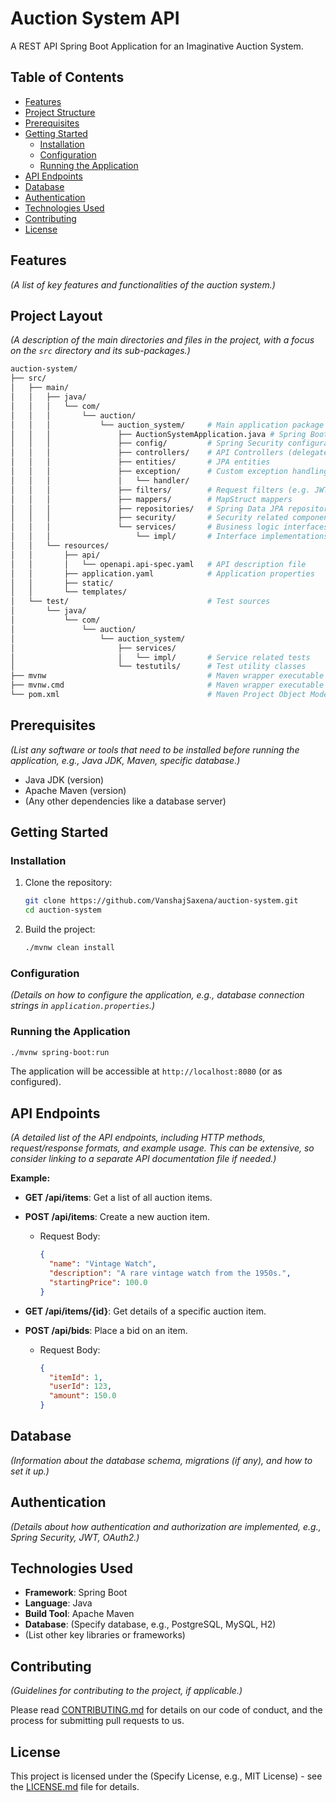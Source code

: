 # Auction System API

A REST API Spring Boot Application for an Imaginative Auction System.

## Table of Contents

- [Features](#features)
- [Project Structure](#project-structure)
- [Prerequisites](#prerequisites)
- [Getting Started](#getting-started)
  - [Installation](#installation)
  - [Configuration](#configuration)
  - [Running the Application](#running-the-application)
- [API Endpoints](#api-endpoints)
- [Database](#database)
- [Authentication](#authentication)
- [Technologies Used](#technologies-used)
- [Contributing](#contributing)
- [License](#license)

## Features

_(A list of key features and functionalities of the auction system.)_

## Project Layout

_(A description of the main directories and files in the project, with a focus on the `src` directory and its sub-packages.)_

```sh
auction-system/
├── src/
│   ├── main/
│   │   ├── java/
│   │   │   └── com/
│   │   │       └── auction/
│   │   │           └── auction_system/     # Main application package
│   │   │               ├── AuctionSystemApplication.java # Spring Boot main class
│   │   │               ├── config/         # Spring Security configuration classes
│   │   │               ├── controllers/    # API Controllers (delegates to generated interfaces)
│   │   │               ├── entities/       # JPA entities
│   │   │               ├── exception/      # Custom exception handling
│   │   │               │   └── handler/
│   │   │               ├── filters/        # Request filters (e.g. JWT authentication filter)
│   │   │               ├── mappers/        # MapStruct mappers
│   │   │               ├── repositories/   # Spring Data JPA repositories
│   │   │               ├── security/       # Security related components
│   │   │               └── services/       # Business logic interfaces
│   │   │                   └── impl/       # Interface implementations
│   │   └── resources/
│   │       ├── api/
│   │       │   └── openapi.api-spec.yaml   # API description file
│   │       ├── application.yaml            # Application properties
│   │       ├── static/
│   │       └── templates/
│   └── test/                               # Test sources
│       └── java/
│           └── com/
│               └── auction/
│                   └── auction_system/
│                       ├── services/
│                       │   └── impl/       # Service related tests
│                       └── testutils/      # Test utility classes
├── mvnw                                    # Maven wrapper executable (Linux/MacOS)
├── mvnw.cmd                                # Maven wrapper executable (Windows)
└── pom.xml                                 # Maven Project Object Model
```

## Prerequisites

_(List any software or tools that need to be installed before running the application, e.g., Java JDK, Maven, specific database.)_

- Java JDK (version)
- Apache Maven (version)
- (Any other dependencies like a database server)

## Getting Started

### Installation

1. Clone the repository:

   ```bash
   git clone https://github.com/VanshajSaxena/auction-system.git
   cd auction-system
   ```

2. Build the project:

   ```bash
   ./mvnw clean install
   ```

### Configuration

_(Details on how to configure the application, e.g., database connection strings in `application.properties`.)_

### Running the Application

```bash
./mvnw spring-boot:run
```

The application will be accessible at `http://localhost:8080` (or as configured).

## API Endpoints

_(A detailed list of the API endpoints, including HTTP methods, request/response formats, and example usage. This can be extensive, so consider linking to a separate API documentation file if needed.)_

**Example:**

- **GET /api/items**: Get a list of all auction items.
- **POST /api/items**: Create a new auction item.

  - Request Body:

    ```json
    {
      "name": "Vintage Watch",
      "description": "A rare vintage watch from the 1950s.",
      "startingPrice": 100.0
    }
    ```

- **GET /api/items/{id}**: Get details of a specific auction item.
- **POST /api/bids**: Place a bid on an item.

  - Request Body:

    ```json
    {
      "itemId": 1,
      "userId": 123,
      "amount": 150.0
    }
    ```

## Database

_(Information about the database schema, migrations (if any), and how to set it up.)_

## Authentication

_(Details about how authentication and authorization are implemented, e.g., Spring Security, JWT, OAuth2.)_

## Technologies Used

- **Framework**: Spring Boot
- **Language**: Java
- **Build Tool**: Apache Maven
- **Database**: (Specify database, e.g., PostgreSQL, MySQL, H2)
- (List other key libraries or frameworks)

## Contributing

_(Guidelines for contributing to the project, if applicable.)_

Please read [CONTRIBUTING.md](CONTRIBUTING.md) for details on our code of conduct, and the process for submitting pull requests to us.

## License

This project is licensed under the (Specify License, e.g., MIT License) - see the [LICENSE.md](LICENSE.md) file for details.
